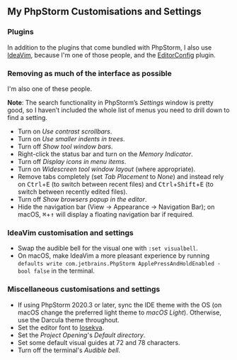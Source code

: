 <!--
  # This file is distributed under under the Creative Commons
  # Attribution 4.0 International License. To view a copy of this
  # license, please visit <http://creativecommons.org/licenses/by/4.0/>.

  description: Read Damien Dart's notes on setting up and using PhpStorm.
  title: PhpStorm Notes
  twigTemplate: .templates/notes-base.html.twig
-->

My PhpStorm Customisations and Settings
---------------------------------------

### Plugins

In addition to the plugins that come bundled with PhpStorm, I also use
[IdeaVim][1], because I'm one of those people, and the
[EditorConfig][2] plugin.

[1]: <https://github.com/JetBrains/ideavim>
[2]: <https://plugins.jetbrains.com/plugin/7294-editorconfig>

### Removing as much of the interface as possible

I'm also one of these people.

<div class="admonition admonition--info">
  <p><b>Note</b>: The search functionality in PhpStorm’s
    <em>Settings</em> window is pretty good, so I haven’t included the
    whole list of menus you need to drill down to find a setting.</p>
</div>

  - Turn on *Use contrast scrollbars*.
  - Turn on *Use smaller indents in trees*.
  - Turn off *Show tool window bars*.
  - Right-click the status bar and turn on the *Memory Indicator*.
  - Turn off *Display icons in menu items*.
  - Turn on *Widescreen tool window layout* (where appropriate).
  - Remove tabs completely (set *Tab Placement* to *None*) and instead
    rely on <kbd>Ctrl</kbd>+<kbd>E</kbd> (to switch between recent files)
    and <kbd>Ctrl</kbd>+<kbd>Shift</kbd>+<kbd>E</kbd> (to switch between
    recently edited files).
  - Turn off *Show browsers popup in the editor*.
  - Hide the navigation bar (<span class="os-menu-item">View</span>
    &rarr; <span class="os-menu-item">Appearance</span> &rarr;
    <span class="os-menu-item">Navigation Bar</span>); on macOS,
    <kbd>&#8984;</kbd>+<kbd>&uarr;</kbd> will display a floating
    navigation bar if required.

### IdeaVim customisation and settings

  - Swap the audible bell for the visual one with `:set visualbell`.
  - On macOS, make IdeaVim a more pleasant experience by running
    `defaults write com.jetbrains.PhpStorm ApplePressAndHoldEnabled
    -bool false` in the terminal.

### Miscellaneous customisations and settings

  - If using PhpStorm 2020.3 or later, sync the IDE theme with the OS
    (on macOS change the preferred light theme to *macOS Light*).
    Otherwise, use the Darcula theme throughout.
  - Set the editor font to [Iosekva][3].
  - Set the *Project Opening*'s *Default directory*.
  - Set some default visual guides at 72 and 78 characters.
  - Turn off the terminal's *Audible bell*.

[3]: <https://typeof.net/Iosevka/>
